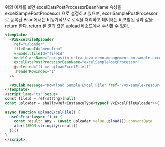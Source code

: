 위의 예제를 보면 excelDataPostProcessorBeanName 속성을 excelSamplePostProcessor 으로 설정하고 있으며, excelSamplePostProcessor로 등록된 Bean에서는 비동기적으로 로직을 처리하고 데이터는 비포함된 결과 값을 return 한다.
return 된 결과 값은 upload 메소드에서 수신할 수 있다.

```html
<template>
  <VxExcelFileUploader
    ref="uploader"
    fileGroupId="menuIcon"
    v-model:fileId="fileId"
    modelClassName="com.gsitm.ustra.java.demo.management.bo.sample.excel.ExcelSampleUploadModel"
    excelDataPostProcessorBeanName="excelSamplePostProcessor"
    @selected="() => uploadExcelFile()"
    :headerRowIndex="1"
  />

  <VxLink message="Download Sample Excel File" href="/vx-sample-resources/excel/sample.xlsx" />
</template>
<script lang="ts" setup>
const fileId = ref<string>(null)
const uploader = shallowRef<InstanceType<typeof VxExcelFileUploader>>()

async function uploadExcelFile() {
  useOnError(async () => {
    const result: any = (await uploader.value.upload()).convertData
    alert(JSON.stringify(result))
  })()
}
</script>
```
